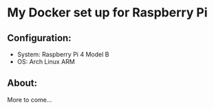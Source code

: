 # My Docker set up for Raspberry Pi

## Configuration:
* System: Raspberry Pi 4 Model B
* OS: Arch Linux ARM

## About:
More to come...
